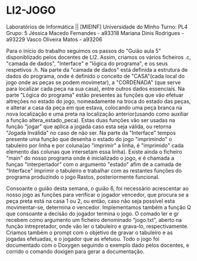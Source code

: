 # LI2-JOGO

Laboratórios de Informática || [MIEINF]
Universidade do Minho
Turno: PL4
Grupo: 5
Jéssica Macedo Fernandes - a93318
Mariana Dinis Rodrigues - a93229
Vasco Oliveira Matos - a93206


Para o início do trabalho seguimos os passos do "Guião aula 5" disponiblizado pelos docentes de LI2.
Assim, criamos os vários ficheiros .c, "camada de dados", "Interface" e "lógica do programa", e os seus respetivos .h. 
Na parte da "camada de dados" está definida a estrutura de dados do programa, onde é definido o conceito
de "CASA"(cada local do jogo onde as peças se podem movimetar), a "CORDENADA" (que serve para localizar
cada peça na sua casa), entre outros dados essenciais.
Na parte "Lógica do programa" estão presentes as funções que vão efetuar altreções no estado do jogo,
nomeadamente na troca do estado das peças, e alterar a casa da peça em que estava, colocando uma peça branca
na nova localização e uma preta na localização anterior(usando como auxiliar a função altera_estado_peca).
Estas duas funções vão ser usadas na função "jogar" que aplica a jogada caso esta seja válida, ou retorna 
"Jogada Inválida" no caso de não ser.
Na parte da "Interface" tempos presente uma função que desenha o estado do jogo "imprimindo" o tabuleiro
por linha e por coluna(ao "imprimir" a linha, é "imprimido" cada elemento das colunas que intersetam essa linha).
Existe ainda o ficheiro "main" do nosso programa onde é inicializado o jogo, e é chamada a funçao "interpertador" com o argumento "estado"
afim de a camada de "Interface" imprimir o tabuleiro e trabalhar com as restantes funções do programa produzindo
o jogo Rastos, posteriormente funcional.

Consoante o guião desta semana, o guião 6, foi necessário acrescentar ao nosso jogo as funções para verificar o jogador vencedor, que procura se a peça preta está na casa 1 ou 2, ou então, caso não seja possível esta movimentar-se, determina o vencedor. Implementamos também a função Q que consoante a decisão do jogador termina o jogo. O comado ler e gr recebem como argumento um ficheiro denominado “jogo.txt”, aberto na função intrepretador, onde vão ler o tabuleiro e grava-lo, respectivamente. Criamos também o prompt com o objetivo de gravar o tabuleiro e as jogadas efetuadas, e o jogador que as efetuou.
Todo o jogo foi documentado com o Doxygen seguindo o exemplo dado pelos docentes, e corrido o comando doxigen para gerar a documentação.